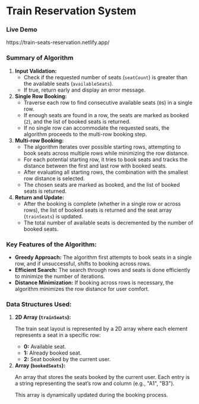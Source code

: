 # Train Reservation System
<h3>Live Demo</h3>
https://train-seats-reservation.netlify.app/
<h3>Summary of Algorithm</h3>
<ol>
  <li>
    <strong>Input Validation:</strong>
    <ul>
      <li>Check if the requested number of seats (<code>seatCount</code>) is greater than the available seats (<code>availableSeats</code>).</li>
      <li>If true, return early and display an error message.</li>
    </ul>
  </li>

  <li>
    <strong>Single Row Booking:</strong>
    <ul>
      <li>Traverse each row to find consecutive available seats (<code>0</code>s) in a single row.</li>
      <li>If enough seats are found in a row, the seats are marked as booked (<code>2</code>), and the list of booked seats is returned.</li>
      <li>If no single row can accommodate the requested seats, the algorithm proceeds to the multi-row booking step.</li>
    </ul>
  </li>

  <li>
    <strong>Multi-row Booking:</strong>
    <ul>
      <li>The algorithm iterates over possible starting rows, attempting to book seats across multiple rows while minimizing the row distance.</li>
      <li>For each potential starting row, it tries to book seats and tracks the distance between the first and last row with booked seats.</li>
      <li>After evaluating all starting rows, the combination with the smallest row distance is selected.</li>
      <li>The chosen seats are marked as booked, and the list of booked seats is returned.</li>
    </ul>
  </li>

  <li>
    <strong>Return and Update:</strong>
    <ul>
      <li>After the booking is complete (whether in a single row or across rows), the list of booked seats is returned and the seat array (<code>trainSeats</code>) is updated.</li>
      <li>The total number of available seats is decremented by the number of booked seats.</li>
    </ul>
  </li>
</ol>

<h3>Key Features of the Algorithm:</h3>
<ul>
  <li><strong>Greedy Approach:</strong> The algorithm first attempts to book seats in a single row, and if unsuccessful, shifts to booking across rows.</li>
  <li><strong>Efficient Search:</strong> The search through rows and seats is done efficiently to minimize the number of iterations.</li>
  <li><strong>Distance Minimization:</strong> If booking across rows is necessary, the algorithm minimizes the row distance for user comfort.</li>
</ul>

<h3>Data Structures Used:</h3>
<ol>
  <li>
    <strong>2D Array (<code>trainSeats</code>):</strong>
    <p>The train seat layout is represented by a 2D array where each element represents a seat in a specific row:</p>
    <ul>
      <li><strong>0:</strong> Available seat.</li>
      <li><strong>1:</strong> Already booked seat.</li>
      <li><strong>2:</strong> Seat booked by the current user.</li>
    </ul>
  </li>

  <li>
    <strong>Array (<code>bookedSeats</code>):</strong>
    <p>An array that stores the seats booked by the current user. Each entry is a string representing the seat’s row and column (e.g., "A1", "B3").</p>
    <p>This array is dynamically updated during the booking process.</p>
  </li>
</ol>
